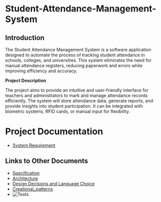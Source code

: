 # Student-Attendance-Management-System

## Introduction

The Student Attendance Management System is a software application designed to automate the process of tracking student attendance in schools, colleges, and universities. This system eliminates the need for manual attendance registers, reducing paperwork and errors while improving efficiency and accuracy.

**Project Description**

The project aims to provide an intuitive and user-friendly interface for teachers and administrators to mark and manage attendance records efficiently. The system will store attendance data, generate reports, and provide insights into student participation. It can be integrated with biometric systems, RFID cards, or manual input for flexibility.
# Project Documentation
- [System Requirement](./System-Requirements.md)

## Links to Other Documents
- [Specification](./SPECIFICATION.md)
- [Architecture](./ARCHITECTURE.md)
- [Design Decisions and Language Choice](Design-Decisions.md)
- [Creational_patterns](Justification.md)
- ![Tests](https://img.shields.io/badge/tests-passing-brightgreen)

